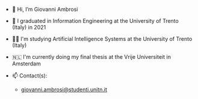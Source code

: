 - 👋 Hi, I’m Giovanni Ambrosi
- 🌱 I graduated in Information Engineering at the University of Trento (Italy) in 2021
- 👨‍🎓 I'm studying Artificial Intelligence Systems at the University of Trento (Italy)
- 🇳🇱 I'm currently doing my final thesis at the Vrije Universiteit in Amsterdam

- 📫 Contact(s):
  * giovanni.ambrosi@studenti.unitn.it
<!---
GiovanniAmbrosi/GiovanniAmbrosi is a ✨ special ✨ repository because its `README.md` (this file) appears on your GitHub profile.
You can click the Preview link to take a look at your changes.
--->
